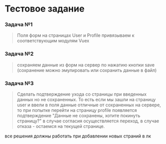 # Тестовое задание



### Задача №1
> Поля форм на страницах User и Profile привязываем к соответствующим модулям Vuex
### Задача №2
> сохраняем данные из форм на сервер по нажатию кнопки save
>(сохранение можно эмулировать или сохранить данные в файл)
### Задача №3
> Сделать подтверждение ухода со страницы при введенных данных но не сохраненных.
>То есть если мы зашли на страницу user и ввели в поля данные отличные от сохраненных на сервере, то при попытке перейти на страницу profile появляется подтверждение "Данные не сохранены, хотите покинуть страницу?"
>в случае согласия осуществляется переход, в случае отказа - остаемся на текущей странице. 

все решения должны работать при добавлении новых страний в лк
